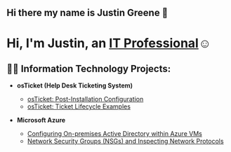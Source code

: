 ## Hi there my name is Justin Greene 👋
<h1>Hi, I'm Justin, an <a href="https://www.linkedin.com/in/justin-greene-774217220/">IT Professional</a>☺</h1>

<h2>👨‍💻 Information Technology Projects:</h2>

- <b>osTicket (Help Desk Ticketing System)</b>

  - [osTicket: Post-Installation Configuration](https://github.com/mrgreene58/post-install-config)
  - [osTicket: Ticket Lifecycle Examples](https://github.com/mrgreene58/ticket-lifecycle)
- <b>Microsoft Azure</b>
  - [Configuring On-premises Active Directory within Azure VMs](https://github.com/mrgreene58/configure-ad)
  - [Network Security Groups (NSGs) and Inspecting Network Protocols](https://github.com/mrgreene58/azure-network-protocols)



